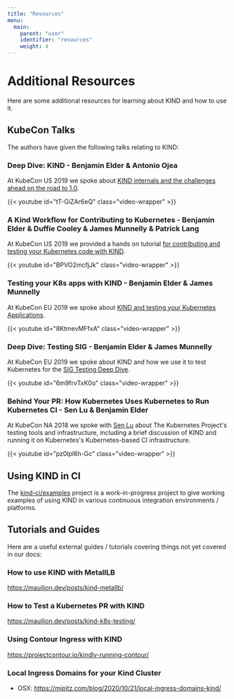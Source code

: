 ```yaml
---
title: "Resources"
menu:
  main:
    parent: "user"
    identifier: "resources"
    weight: 4
---
```


# Additional Resources

Here are some additional resources for learning about KIND and how to use it.

## KubeCon Talks

The authors have given the following talks relating to KIND:

### Deep Dive: KIND - Benjamin Elder & Antonio Ojea

At KubeCon US 2019 we spoke about [KIND internals and the challenges ahead on the road to 1.0][kind-deep-dive].

{{< youtube id="tT-GiZAr6eQ" class="video-wrapper" >}}

### A Kind Workflow for Contributing to Kubernetes - Benjamin Elder & Duffie Cooley & James Munnelly & Patrick Lang

At KubeCon US 2019 we provided a hands on tutorial [for contributing and testing your Kubernetes code with KIND][kind-workflow-for-contributing-to-kubernetes].

{{< youtube id="BPVO2mcfjJk" class="video-wrapper" >}}

### Testing your K8s apps with KIND - Benjamin Elder & James Munnelly

At KubeCon EU 2019 we spoke about [KIND and testing your Kubernetes Applications][testing-k8s-apps-with-kind].

{{< youtube id="8KtmevMFfxA" class="video-wrapper" >}}

### Deep Dive: Testing SIG - Benjamin Elder & James Munnelly

At KubeCon EU 2019 we spoke about KIND and how we use it to test Kubernetes for the [SIG Testing Deep Dive][sig-testing-deep-dive-kind].

{{< youtube id="6m9frvTxK0o" class="video-wrapper" >}}

### Behind Your PR: How Kubernetes Uses Kubernetes to Run Kubernetes CI - Sen Lu & Benjamin Elder

At KubeCon NA 2018 we spoke with [Sen Lu][@krzyzacy] about The Kubernetes Project's
testing tools and infrastructure, including a brief discussion of KIND and running
it on Kubernetes's Kubernetes-based CI infrastructure.

{{< youtube id="pz0lpl6h-Gc" class="video-wrapper" >}}

## Using KIND in CI

The [kind-ci/examples] project is a work-in-progress project to give working
examples of using KIND in various continuous integration environments / platforms.

## Tutorials and Guides

Here are a useful external guides / tutorials covering things not yet covered in our docs:

<!--please do not insert every single guide on the internet here-->
<!--ideally many of these guides will eventually have upstream equivalents on this site-->
<!--in the meantime, content that is not covered upstream in particular can be very helpful here-->

### How to use KIND with MetallLB

https://mauilion.dev/posts/kind-metallb/

### How to Test a Kubernetes PR with KIND

https://mauilion.dev/posts/kind-k8s-testing/

### Using Contour Ingress with KIND

https://projectcontour.io/kindly-running-contour/

### Local Ingress Domains for your Kind Cluster

- OSX: https://mjpitz.com/blog/2020/10/21/local-ingress-domains-kind/

[@krzyzacy]: https://github.com/krzyzacy
[kind-ci/examples]: https://github.com/kind-ci/examples
[testing-k8s-apps-with-kind]: https://kccnceu19.sched.com/event/MPYy/testing-your-k8s-apps-with-kind-benjamin-elder-google-james-munnelly-jetstackio
[sig-testing-deep-dive-kind]: https://kccnceu19.sched.com/event/MPkC/deep-dive-testing-sig-benjamin-elder-google-james-munnelly-jetstack
[kind-deep-dive]: https://kccncna19.sched.com/event/Uah7/deep-dive-kind-benjamin-elder-google-antonio-ojea-garcia-suse
[kind-workflow-for-contributing-to-kubernetes]: https://kccncna19.sched.com/event/Uaek/tutorial-a-kind-workflow-for-contributing-to-kubernetes-benjamin-elder-google-duffie-cooley-vmware-james-munnelly-jetstack-patrick-lang-microsoft-limited-available-seating-first-come-first-served-basis
